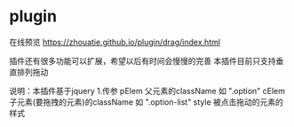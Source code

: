 # plugin
在线预览 https://zhouatie.github.io/plugin/drag/index.html

插件还有很多功能可以扩展，希望以后有时间会慢慢的完善
本插件目前只支持垂直排列拖动

 说明：本插件基于jquery
  1.传参
       pElem 父元素的className   如 ".option"
       cElem 子元素(要拖拽的元素)的className 如 ".option-list"
       style 被点击拖动的元素的样式

